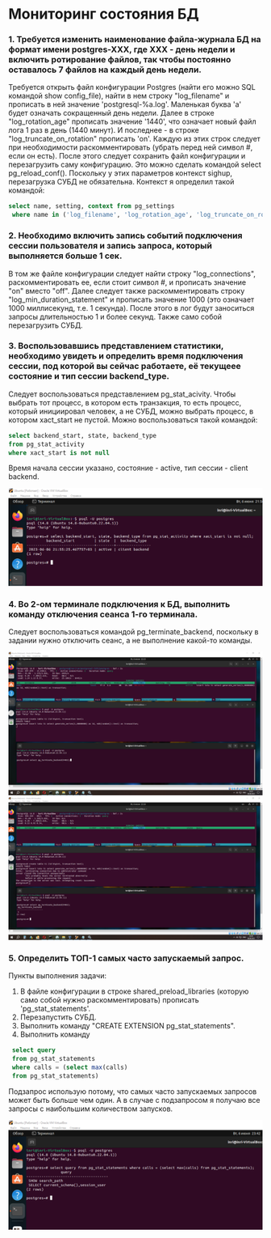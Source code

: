 # Мониторинг состояния БД

### 1. Требуется изменить наименование файла-журнала БД на формат имени postgres-XXX, где ХХХ - день недели и включить ротирование файлов, так чтобы постоянно оставалось 7 файлов на каждый день недели.

Требуется открыть файл конфигурации Postgres (найти его можно SQL командой show config_file), найти в нем строку "log_filename" и прописать в ней значение 'postgresql-%a.log'. Маленькая буква 'a' будет означать сокращенный день недели. Далее в строке "log_rotation_age" прописать значение '1440', что означает новый файл лога 1 раз в день (1440 минут). И последнее - в строке "log_truncate_on_rotation" прописать 'on'. Каждую из этих строк следует при необходимости раскомментировать (убрать перед ней символ #, если он есть).
После этого следует сохранить файл конфигурации и перезагрузить саму конфигурацию. Это можно сделать командой select pg_reload_conf(). Поскольку у этих параметров контекст sighup, перезагрузка СУБД не обязательна.
Контекст я определил такой командой:
```sql
select name, setting, context from pg_settings
 where name in ('log_filename', 'log_rotation_age', 'log_truncate_on_rotation')
 ```

### 2. Необходимо включить запись событий подключения сессии пользователя и запись запроса, который выполняется больше 1 сек.

В том же файле конфигурации следует найти строку "log_connections", раскомментировать ее, если стоит символ #, и прописать значение "on" вместо "off". Далее следует также раскомментировать строку "log_min_duration_statement" и прописать значение 1000 (это означает 1000 миллисекунд, т.е. 1 секунда). После этого в лог будут заноситься запросы длительностью 1 и более секунд. Также само собой перезагрузить СУБД.

### 3. Воспользовавшись представлением статистики, необходимо увидеть и определить время подключения сессии, под которой вы сейчас работаете, её текущеее состояние и тип сессии backend_type.

Следует воспользоваться представлением pg_stat_acivity.  Чтобы выбрать тот процесс, в котором есть транзакция, то есть процесс, который инициировал человек, а не СУБД, можно выбрать процесс, в котором xact_start не пустой. Можно воспользоваться такой командой:

```sql
select backend_start, state, backend_type
from pg_stat_activity
where xact_start is not null 
```

Время начала сессии указано, состояние - active, тип сессии - client backend.

![pg_stat_acivity](https://github.com/INRI03/monitoring_bd/blob/main/01.png)

### 4. Во 2-ом терминале подключения к БД, выполнить команду отключения сеанса 1-го терминала.

Следует воспользоваться командой pg_terminate_backend, поскольку в задании нужно отключить сеанс, а не выполнение какой-то команды.

![02](https://github.com/INRI03/monitoring_bd/blob/main/02.png)
![03](https://github.com/INRI03/monitoring_bd/blob/main/03.png)

### 5. Определить ТОП-1 самых часто запускаемый запрос.

Пункты выполнения задачи:
1. В файле конфигурации в строке shared_preload_libraries (которую само собой нужно раскомментировать) прописать 'pg_stat_statements'.
2. Перезапустить СУБД.
3. Выполнить команду "CREATE EXTENSION pg_stat_statements".
4. Выполнить команду
```sql
 select query
 from pg_stat_statements
 where calls = (select max(calls)
 from pg_stat_statements)
 ```
  
 Подзапрос использую потому, что самых часто запускаемых запросов может быть больше чем один. А в случае с подзапросом я получаю все запросы с наибольшим количеством запусков.
  
 ![04](https://github.com/INRI03/monitoring_bd/blob/main/04.png)
